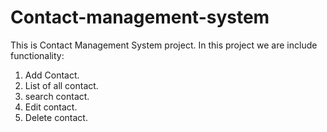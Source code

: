 # Contact-management-system
This is Contact Management System project. In this project we are include functionality:
1. Add Contact.
2. List of all contact.
3. search contact.
4. Edit contact.
5. Delete contact.
